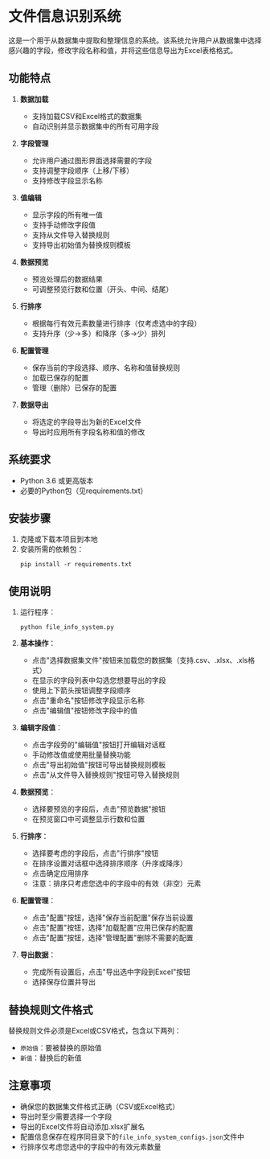 # 文件信息识别系统

这是一个用于从数据集中提取和整理信息的系统。该系统允许用户从数据集中选择感兴趣的字段，修改字段名称和值，并将这些信息导出为Excel表格格式。

## 功能特点

1. **数据加载**
   - 支持加载CSV和Excel格式的数据集
   - 自动识别并显示数据集中的所有可用字段

2. **字段管理**
   - 允许用户通过图形界面选择需要的字段
   - 支持调整字段顺序（上移/下移）
   - 支持修改字段显示名称

3. **值编辑**
   - 显示字段的所有唯一值
   - 支持手动修改字段值
   - 支持从文件导入替换规则
   - 支持导出初始值为替换规则模板

4. **数据预览**
   - 预览处理后的数据结果
   - 可调整预览行数和位置（开头、中间、结尾）

5. **行排序**
   - 根据每行有效元素数量进行排序（仅考虑选中的字段）
   - 支持升序（少→多）和降序（多→少）排列

6. **配置管理**
   - 保存当前的字段选择、顺序、名称和值替换规则
   - 加载已保存的配置
   - 管理（删除）已保存的配置

7. **数据导出**
   - 将选定的字段导出为新的Excel文件
   - 导出时应用所有字段名称和值的修改

## 系统要求

- Python 3.6 或更高版本
- 必要的Python包（见requirements.txt）

## 安装步骤

1. 克隆或下载本项目到本地
2. 安装所需的依赖包：
   ```
   pip install -r requirements.txt
   ```

## 使用说明

1. 运行程序：
   ```
   python file_info_system.py
   ```

2. **基本操作**：
   - 点击"选择数据集文件"按钮来加载您的数据集（支持.csv、.xlsx、.xls格式）
   - 在显示的字段列表中勾选您想要导出的字段
   - 使用上下箭头按钮调整字段顺序
   - 点击"重命名"按钮修改字段显示名称
   - 点击"编辑值"按钮修改字段中的值

3. **编辑字段值**：
   - 点击字段旁的"编辑值"按钮打开编辑对话框
   - 手动修改值或使用批量替换功能
   - 点击"导出初始值"按钮可导出替换规则模板
   - 点击"从文件导入替换规则"按钮可导入替换规则

4. **数据预览**：
   - 选择要预览的字段后，点击"预览数据"按钮
   - 在预览窗口中可调整显示行数和位置

5. **行排序**：
   - 选择要考虑的字段后，点击"行排序"按钮
   - 在排序设置对话框中选择排序顺序（升序或降序）
   - 点击确定应用排序
   - 注意：排序只考虑您选中的字段中的有效（非空）元素

6. **配置管理**：
   - 点击"配置"按钮，选择"保存当前配置"保存当前设置
   - 点击"配置"按钮，选择"加载配置"应用已保存的配置
   - 点击"配置"按钮，选择"管理配置"删除不需要的配置

7. **导出数据**：
   - 完成所有设置后，点击"导出选中字段到Excel"按钮
   - 选择保存位置并导出

## 替换规则文件格式

替换规则文件必须是Excel或CSV格式，包含以下两列：
- `原始值`：要被替换的原始值
- `新值`：替换后的新值

## 注意事项

- 确保您的数据集文件格式正确（CSV或Excel格式）
- 导出时至少需要选择一个字段
- 导出的Excel文件将自动添加.xlsx扩展名
- 配置信息保存在程序同目录下的`file_info_system_configs.json`文件中
- 行排序仅考虑您选中的字段中的有效元素数量 